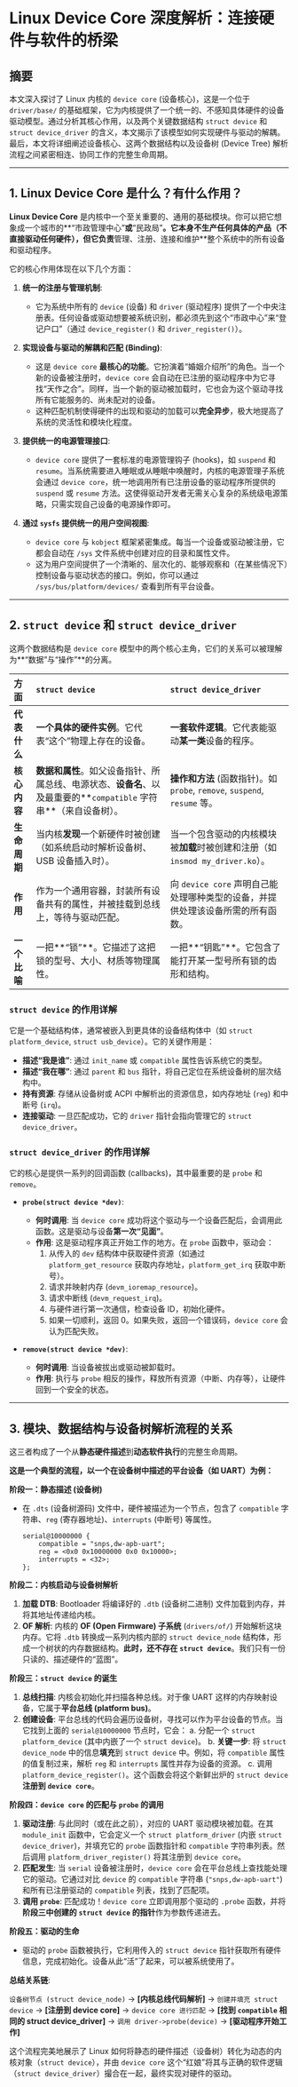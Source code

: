 # Linux Device Core 深度解析：连接硬件与软件的桥梁

## 摘要

本文深入探讨了 Linux 内核的 `device core` (设备核心)，这是一个位于 `driver/base/` 的基础框架，它为内核提供了一个统一的、不感知具体硬件的设备驱动模型。通过分析其核心作用，以及两个关键数据结构 `struct device` 和 `struct device_driver` 的含义，本文揭示了该模型如何实现硬件与驱动的解耦。最后，本文将详细阐述设备核心、这两个数据结构以及设备树 (Device Tree) 解析流程之间紧密相连、协同工作的完整生命周期。

---

## 1. Linux Device Core 是什么？有什么作用？

**Linux Device Core** 是内核中一个至关重要的、通用的基础模块。你可以把它想象成一个城市的**“市政管理中心”**或**“民政局”**。它本身不生产任何具体的产品（不直接驱动任何硬件），但它负责**管理、注册、连接和维护**整个系统中的所有设备和驱动程序。

它的核心作用体现在以下几个方面：

1.  **统一的注册与管理机制**:
    *   它为系统中所有的 `device` (设备) 和 `driver` (驱动程序) 提供了一个中央注册表。任何设备或驱动想要被系统识别，都必须先到这个“市政中心”来“登记户口”（通过 `device_register()` 和 `driver_register()`）。

2.  **实现设备与驱动的解耦和匹配 (Binding)**:
    *   这是 `device core` **最核心的功能**。它扮演着“婚姻介绍所”的角色。当一个新的设备被注册时，`device core` 会自动在已注册的驱动程序中为它寻找“天作之合”。同样，当一个新的驱动被加载时，它也会为这个驱动寻找所有它能服务的、尚未配对的设备。
    *   这种匹配机制使得硬件的出现和驱动的加载可以**完全异步**，极大地提高了系统的灵活性和模块化程度。

3.  **提供统一的电源管理接口**:
    *   `device core` 提供了一套标准的电源管理钩子 (hooks)，如 `suspend` 和 `resume`。当系统需要进入睡眠或从睡眠中唤醒时，内核的电源管理子系统会通过 `device core`，统一地调用所有已注册设备的驱动程序所提供的 `suspend` 或 `resume` 方法。这使得驱动开发者无需关心复杂的系统级电源策略，只需实现自己设备的电源操作即可。

4.  **通过 `sysfs` 提供统一的用户空间视图**:
    *   `device core` 与 `kobject` 框架紧密集成。每当一个设备或驱动被注册，它都会自动在 `/sys` 文件系统中创建对应的目录和属性文件。
    *   这为用户空间提供了一个清晰的、层次化的、能够观察和（在某些情况下）控制设备与驱动状态的接口。例如，你可以通过 `/sys/bus/platform/devices/` 查看到所有平台设备。

---

## 2. `struct device` 和 `struct device_driver`

这两个数据结构是 `device core` 模型中的两个核心主角，它们的关系可以被理解为**“数据”与“操作”**的分离。

| 方面 | `struct device` | `struct device_driver` |
| :--- | :--- | :--- |
| **代表什么** | **一个具体的硬件实例**。它代表“这个”物理上存在的设备。 | **一套软件逻辑**。它代表能驱动**某一类**设备的程序。 |
| **核心内容** | **数据和属性**。如父设备指针、所属总线、电源状态、**设备名**、以及最重要的**`compatible` 字符串**（来自设备树）。 | **操作和方法** (函数指针)。如 `probe`, `remove`, `suspend`, `resume` 等。 |
| **生命周期** | 当内核**发现**一个新硬件时被创建（如系统启动时解析设备树、USB 设备插入时）。 | 当一个包含驱动的内核模块被**加载**时被创建和注册（如 `insmod my_driver.ko`）。 |
| **作用** | 作为一个通用容器，封装所有设备共有的属性，并被挂载到总线上，等待与驱动匹配。 | 向 `device core` 声明自己能处理哪种类型的设备，并提供处理该设备所需的所有函数。 |
| **一个比喻** | 一把**“锁”**。它描述了这把锁的型号、大小、材质等物理属性。 | 一把**“钥匙”**。它包含了能打开某一型号所有锁的齿形和结构。 |

### `struct device` 的作用详解

它是一个基础结构体，通常被嵌入到更具体的设备结构体中（如 `struct platform_device`, `struct usb_device`）。它的关键作用是：

*   **描述“我是谁”**: 通过 `init_name` 或 `compatible` 属性告诉系统它的类型。
*   **描述“我在哪”**: 通过 `parent` 和 `bus` 指针，将自己定位在系统设备树的层次结构中。
*   **持有资源**: 存储从设备树或 ACPI 中解析出的资源信息，如内存地址 (`reg`) 和中断号 (`irq`)。
*   **连接驱动**: 一旦匹配成功，它的 `driver` 指针会指向管理它的 `struct device_driver`。

### `struct device_driver` 的作用详解

它的核心是提供一系列的回调函数 (callbacks)，其中最重要的是 `probe` 和 `remove`。

*   **`probe(struct device *dev)`**:
    *   **何时调用**: 当 `device core` 成功将这个驱动与一个设备匹配后，会调用此函数。这是驱动与设备**第一次“见面”**。
    *   **作用**: 这是驱动程序真正开始工作的地方。在 `probe` 函数中，驱动会：
        1.  从传入的 `dev` 结构体中获取硬件资源（如通过 `platform_get_resource` 获取内存地址，`platform_get_irq` 获取中断号）。
        2.  请求并映射内存 (`devm_ioremap_resource`)。
        3.  请求中断线 (`devm_request_irq`)。
        4.  与硬件进行第一次通信，检查设备 ID，初始化硬件。
        5.  如果一切顺利，返回 0。如果失败，返回一个错误码，`device core` 会认为匹配失败。

*   **`remove(struct device *dev)`**:
    *   **何时调用**: 当设备被拔出或驱动被卸载时。
    *   **作用**: 执行与 `probe` 相反的操作，释放所有资源（中断、内存等），让硬件回到一个安全的状态。

---

## 3. 模块、数据结构与设备树解析流程的关系

这三者构成了一个从**静态硬件描述**到**动态软件执行**的完整生命周期。

**这是一个典型的流程，以一个在设备树中描述的平台设备（如 UART）为例：**

**阶段一：静态描述 (设备树)**

*   在 `.dts` (设备树源码) 文件中，硬件被描述为一个节点，包含了 `compatible` 字符串、`reg` (寄存器地址)、`interrupts` (中断号) 等属性。
    ```dts
    serial@10000000 {
        compatible = "snps,dw-apb-uart";
        reg = <0x0 0x10000000 0x0 0x10000>;
        interrupts = <32>;
    };
    ```

**阶段二：内核启动与设备树解析**

1.  **加载 DTB**: Bootloader 将编译好的 `.dtb` (设备树二进制) 文件加载到内存，并将其地址传递给内核。
2.  **OF 解析**: 内核的 **OF (Open Firmware) 子系统** (`drivers/of/`) 开始解析这块内存。它将 `.dtb` 转换成一系列内核内部的 `struct device_node` 结构体，形成一个树状的内存数据结构。**此时，还不存在 `struct device`**。我们只有一份只读的、描述硬件的“蓝图”。

**阶段三：`struct device` 的诞生**

1.  **总线扫描**: 内核会初始化并扫描各种总线。对于像 UART 这样的内存映射设备，它属于**平台总线 (platform bus)**。
2.  **创建设备**: 平台总线的代码会遍历设备树，寻找可以作为平台设备的节点。当它找到上面的 `serial@10000000` 节点时，它会：
    a.  分配一个 `struct platform_device` (其中内嵌了一个 `struct device`)。
    b.  **关键一步**: 将 `struct device_node` 中的信息**填充**到 `struct device` 中。例如，将 `compatible` 属性的值复制过来，解析 `reg` 和 `interrupts` 属性并存为设备的资源。
    c.  调用 `platform_device_register()`。这个函数会将这个新鲜出炉的 `struct device` **注册到 `device core`**。

**阶段四：`device core` 的匹配与 `probe` 的调用**

1.  **驱动注册**: 与此同时（或在此之前），对应的 UART 驱动模块被加载。在其 `module_init` 函数中，它会定义一个 `struct platform_driver` (内嵌 `struct device_driver`)，并填充它的 `probe` 函数指针和 `compatible` 字符串列表。然后调用 `platform_driver_register()` 将其注册到 `device core`。
2.  **匹配发生**: 当 `serial` 设备被注册时，`device core` 会在平台总线上查找能处理它的驱动。它通过对比 `device` 的 `compatible` 字符串 (`"snps,dw-apb-uart"`) 和所有已注册驱动的 `compatible` 列表，找到了匹配项。
3.  **调用 `probe`**: 匹配成功！`device core` 立即调用那个驱动的 `.probe` 函数，并将**阶段三中创建的 `struct device` 的指针**作为参数传递进去。

**阶段五：驱动的生命**

*   驱动的 `probe` 函数被执行，它利用传入的 `struct device` 指针获取所有硬件信息，完成初始化。设备从此“活”了起来，可以被系统使用了。

**总结关系链**:

`设备树节点 (struct device_node)` -> **[内核总线代码解析]** -> `创建并填充 struct device` -> **[注册到 device core]** -> `device core 进行匹配` -> **[找到 `compatible` 相同的 struct device_driver]** -> `调用 driver->probe(device)` -> **[驱动程序开始工作]**

这个流程完美地展示了 Linux 如何将静态的硬件描述（设备树）转化为动态的内核对象（`struct device`），并由 `device core` 这个“红娘”将其与正确的软件逻辑（`struct device_driver`）撮合在一起，最终实现对硬件的驱动。
